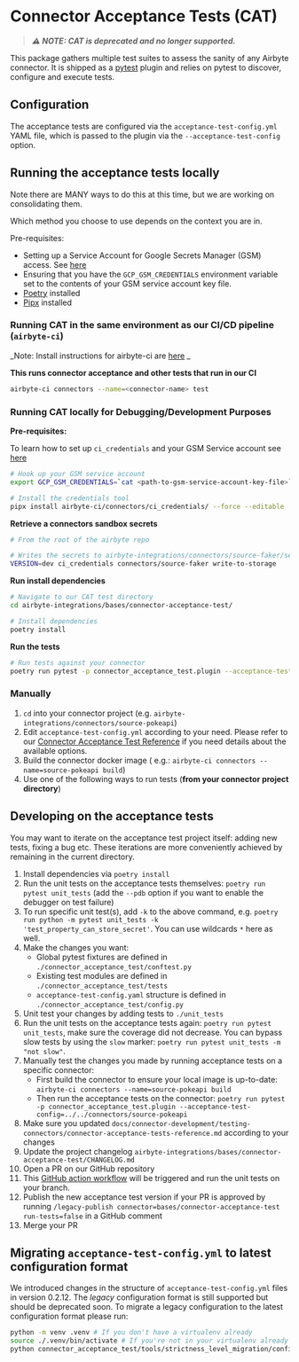 # Connector Acceptance Tests (CAT)

> _**⚠️ NOTE: CAT is deprecated and no longer supported.**_

This package gathers multiple test suites to assess the sanity of any Airbyte connector.
It is shipped as a [pytest](https://docs.pytest.org/en/7.1.x/) plugin and relies on pytest to discover, configure and execute tests.

## Configuration

The acceptance tests are configured via the `acceptance-test-config.yml` YAML file, which is passed to the plugin via the `--acceptance-test-config` option.

## Running the acceptance tests locally

Note there are MANY ways to do this at this time, but we are working on consolidating them.

Which method you choose to use depends on the context you are in.

Pre-requisites:

- Setting up a Service Account for Google Secrets Manager (GSM) access. See [here](https://github.com/airbytehq/airbyte/blob/master/airbyte-ci/connectors/ci_credentials/README.md)
- Ensuring that you have the `GCP_GSM_CREDENTIALS` environment variable set to the contents of your GSM service account key file.
- [Poetry](https://python-poetry.org/docs/#installation) installed
- [Pipx](https://pypa.github.io/pipx/installation/) installed

### Running CAT in the same environment as our CI/CD pipeline (`airbyte-ci`)

_Note: Install instructions for airbyte-ci are [here](https://github.com/airbytehq/airbyte/blob/master/airbyte-ci/connectors/pipelines/README.md) _

**This runs connector acceptance and other tests that run in our CI**

```bash
airbyte-ci connectors --name=<connector-name> test
```

### Running CAT locally for Debugging/Development Purposes

**Pre-requisites:**

To learn how to set up `ci_credentials` and your GSM Service account see [here](https://github.com/airbytehq/airbyte/blob/master/airbyte-ci/connectors/ci_credentials/README.md)

```bash
# Hook up your GSM service account
export GCP_GSM_CREDENTIALS=`cat <path-to-gsm-service-account-key-file>`

# Install the credentials tool
pipx install airbyte-ci/connectors/ci_credentials/ --force --editable
```

**Retrieve a connectors sandbox secrets**

```bash
# From the root of the airbyte repo

# Writes the secrets to airbyte-integrations/connectors/source-faker/secrets
VERSION=dev ci_credentials connectors/source-faker write-to-storage
```

**Run install dependencies**

```bash
# Navigate to our CAT test directory
cd airbyte-integrations/bases/connector-acceptance-test/

# Install dependencies
poetry install
```

**Run the tests**

```bash
# Run tests against your connector
poetry run pytest -p connector_acceptance_test.plugin --acceptance-test-config=../../connectors/source-faker --pdb
```

### Manually

1. `cd` into your connector project (e.g. `airbyte-integrations/connectors/source-pokeapi`)
2. Edit `acceptance-test-config.yml` according to your need. Please refer to our [Connector Acceptance Test Reference](https://docs.airbyte.com/connector-development/testing-connectors/connector-acceptance-tests-reference/) if you need details about the available options.
3. Build the connector docker image ( e.g.: `airbyte-ci connectors --name=source-pokeapi build`)
4. Use one of the following ways to run tests (**from your connector project directory**)

## Developing on the acceptance tests

You may want to iterate on the acceptance test project itself: adding new tests, fixing a bug etc.
These iterations are more conveniently achieved by remaining in the current directory.

1. Install dependencies via `poetry install`
2. Run the unit tests on the acceptance tests themselves: `poetry run pytest unit_tests` (add the `--pdb` option if you want to enable the debugger on test failure)
3. To run specific unit test(s), add `-k` to the above command, e.g. `poetry run python -m pytest unit_tests -k 'test_property_can_store_secret'`. You can use wildcards `*` here as well.
4. Make the changes you want:
   - Global pytest fixtures are defined in `./connector_acceptance_test/conftest.py`
   - Existing test modules are defined in `./connector_acceptance_test/tests`
   - `acceptance-test-config.yaml` structure is defined in `./connector_acceptance_test/config.py`
5. Unit test your changes by adding tests to `./unit_tests`
6. Run the unit tests on the acceptance tests again: `poetry run pytest unit_tests`, make sure the coverage did not decrease. You can bypass slow tests by using the `slow` marker: `poetry run pytest unit_tests -m "not slow"`.
7. Manually test the changes you made by running acceptance tests on a specific connector:
   - First build the connector to ensure your local image is up-to-date: `airbyte-ci connectors --name=source-pokeapi build`
   - Then run the acceptance tests on the connector: `poetry run pytest -p connector_acceptance_test.plugin --acceptance-test-config=../../connectors/source-pokeapi`
8. Make sure you updated `docs/connector-development/testing-connectors/connector-acceptance-tests-reference.md` according to your changes
9. Update the project changelog `airbyte-integrations/bases/connector-acceptance-test/CHANGELOG.md`
10. Open a PR on our GitHub repository
11. This [GitHub action workflow](https://github.com/airbytehq/airbyte/blob/master/.github/workflows/cat-tests.yml) will be triggered and run the unit tests on your branch.
12. Publish the new acceptance test version if your PR is approved by running `/legacy-publish connector=bases/connector-acceptance-test run-tests=false` in a GitHub comment
13. Merge your PR

## Migrating `acceptance-test-config.yml` to latest configuration format

We introduced changes in the structure of `acceptance-test-config.yml` files in version 0.2.12.
The _legacy_ configuration format is still supported but should be deprecated soon.
To migrate a legacy configuration to the latest configuration format please run:

```bash
python -m venv .venv # If you don't have a virtualenv already
source ./.venv/bin/activate # If you're not in your virtualenv already
python connector_acceptance_test/tools/strictness_level_migration/config_migration.py ../../connectors/source-to-migrate/acceptance-test-config.yml
```
